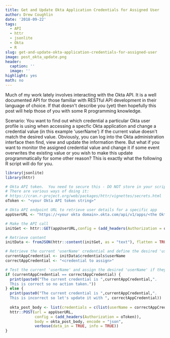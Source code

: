 ```yaml
---
title: Get and Update Okta Application Credentials for Assigned User
author: Drew Coughlin
date: '2018-09-22'
tags:
  - API
  - httr
  - jsonlite
  - Okta
  - R
slug: get-and-update-okta-application-credentials-for-assigned-user
image: post_okta_update.png
header:
  caption: ''
  image: ''
highlight: yes
math: no
---
```

Much of my work lately involves interacting with the Okta API.  It is a well documented API for those familiar with RESTful API development in their language of choice.  If that doesn't describe you (yet) then hopefully this post will help those of you with some R programming knowledge.

Scenario:  You want to find out which credential a particular Okta user profile is using when accessing a specfic Okta application and change a credential value (in this example 'userName') if the current value doesn't match the desired value.  Obviously, you can log into the Okta administration interface then find, view and update the information there.  But what if you want to monitor the assigned credential value and change it if some event overwrites the existing value or you wish to make this update programmatically for some other reason?  This is exactly what the following R script will do for you.

```r
library(jsonlite)
library(httr)

# Okta API token.  You need to secure this - DO NOT store in your script. 
# There are various ways of doing it:
# https://cran.r-project.org/web/packages/httr/vignettes/secrets.html
oToken <- "<your Okta API token string>"

# Okta API endpoint URL to retrieve user details for a specific app 
appUserURL <- "https://<your okta domain>.okta.com/api/v1/apps/<the Okta app ID>/users/<the Okta user ID>"

# Make the API call 
initGet <- httr::GET(appUserURL,config = (add_headers(Authorization = oToken)))

# Retrieve content 
initData <- fromJSON(httr::content(initGet, as = "text"), flatten = TRUE)

# Retrieve the current 'userName' credential and define the desired 'userName' credential
currentAppCredential <- initData$credentials$userName
correctAppCredential <- "<credential to assign>"

# Test the current 'userName' and assign the desired 'userName' if they differ
if (currentAppCredential == correctAppCredential) {
  print(paste0("The current credential is ",currentAppCredential,".  
  This is correct so no action taken."))
} else {
  print(paste0("The current credential is ",currentAppCredential,".  
  This is incorrect so let's update it with ", correctAppCredential))
  
  okta_post_body <- list(credentials = c(list(userName = correctAppCredential)))
  httr::POST(url = appUserURL,
             config = (add_headers(Authorization = oToken)),
             body = okta_post_body, encode = "json",
             verbose(data_in = TRUE, info = TRUE))
}
  ```
